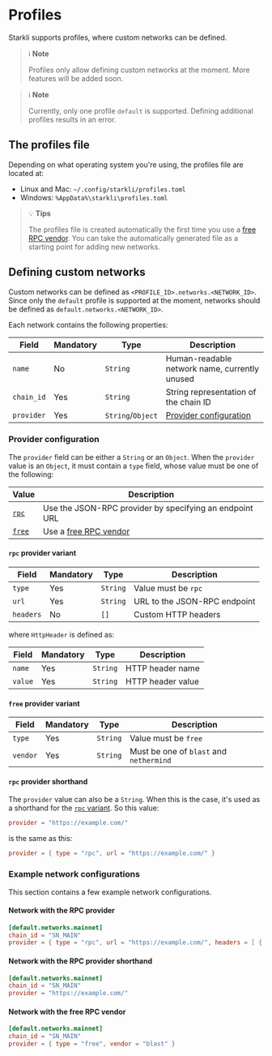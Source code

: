# Profiles

Starkli supports profiles, where custom networks can be defined.

> ℹ️ **Note**
>
> Profiles only allow defining custom networks at the moment. More features will be added soon.

> ℹ️ **Note**
>
> Currently, only one profile `default` is supported. Defining additional profiles results in an error.

## The profiles file

Depending on what operating system you're using, the profiles file are located at:

- Linux and Mac: `~/.config/starkli/profiles.toml`
- Windows: `%AppData%\starkli\profiles.toml`

> 💡 **Tips**
>
> The profiles file is created automatically the first time you use a [free RPC vendor](./providers.md#free-rpc-vendors). You can take the automatically generated file as a starting point for adding new networks.

## Defining custom networks

Custom networks can be defined as `<PROFILE_ID>.networks.<NETWORK_ID>`. Since only the `default` profile is supported at the moment, networks should be defined as `default.networks.<NETWORK_ID>`.

Each network contains the following properties:

| Field      | Mandatory | Type              | Description                                       |
| ---------- | --------- | ----------------- | ------------------------------------------------- |
| `name`     | No        | `String`          | Human-readable network name, currently unused     |
| `chain_id` | Yes       | `String`          | String representation of the chain ID             |
| `provider` | Yes       | `String`/`Object` | [Provider configuration](#provider-configuration) |

### Provider configuration

The `provider` field can be either a `String` or an `Object`. When the `provider` value is an `Object`, it must contain a `type` field, whose value must be one of the following:

| Value                            | Description                                              |
| -------------------------------- | -------------------------------------------------------- |
| [`rpc`](#rpc-provider-variant)   | Use the JSON-RPC provider by specifying an endpoint URL  |
| [`free`](#free-provider-variant) | Use a [free RPC vendor](./providers.md#free-rpc-vendors) |

#### `rpc` provider variant

| Field     | Mandatory | Type     | Description                  |
| --------- | --------- | -------- | ---------------------------- |
| `type`    | Yes       | `String` | Value must be `rpc`          |
| `url`     | Yes       | `String` | URL to the JSON-RPC endpoint |
| `headers` | No        | `[]`     | Custom HTTP headers          |

where `HttpHeader` is defined as:

| Field   | Mandatory | Type     | Description       |
| ------- | --------- | -------- | ----------------- |
| `name`  | Yes       | `String` | HTTP header name  |
| `value` | Yes       | `String` | HTTP header value |

#### `free` provider variant

| Field    | Mandatory | Type     | Description                             |
| -------- | --------- | -------- | --------------------------------------- |
| `type`   | Yes       | `String` | Value must be `free`                    |
| `vendor` | Yes       | `String` | Must be one of `blast` and `nethermind` |

#### `rpc` provider shorthand

The `provider` value can also be a `String`. When this is the case, it's used as a shorthand for the [`rpc` variant](#rpc-provider-variant). So this value:

```toml
provider = "https://example.com/"
```

is the same as this:

```toml
provider = { type = "rpc", url = "https://example.com/" }
```

### Example network configurations

This section contains a few example network configurations.

#### Network with the RPC provider

```toml
[default.networks.mainnet]
chain_id = "SN_MAIN"
provider = { type = "rpc", url = "https://example.com/", headers = [ { name = "Api-Key", value = "xxxx" } ] }
```

#### Network with the RPC provider shorthand

```toml
[default.networks.mainnet]
chain_id = "SN_MAIN"
provider = "https://example.com/"
```

#### Network with the free RPC vendor

```toml
[default.networks.mainnet]
chain_id = "SN_MAIN"
provider = { type = "free", vendor = "blast" }
```
